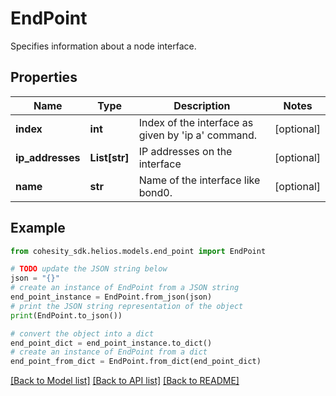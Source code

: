 # EndPoint

Specifies information about a node interface.

## Properties

Name | Type | Description | Notes
------------ | ------------- | ------------- | -------------
**index** | **int** | Index of the interface as given by &#39;ip a&#39; command. | [optional] 
**ip_addresses** | **List[str]** | IP addresses on the interface | [optional] 
**name** | **str** | Name of the interface like bond0. | [optional] 

## Example

```python
from cohesity_sdk.helios.models.end_point import EndPoint

# TODO update the JSON string below
json = "{}"
# create an instance of EndPoint from a JSON string
end_point_instance = EndPoint.from_json(json)
# print the JSON string representation of the object
print(EndPoint.to_json())

# convert the object into a dict
end_point_dict = end_point_instance.to_dict()
# create an instance of EndPoint from a dict
end_point_from_dict = EndPoint.from_dict(end_point_dict)
```
[[Back to Model list]](../README.md#documentation-for-models) [[Back to API list]](../README.md#documentation-for-api-endpoints) [[Back to README]](../README.md)


